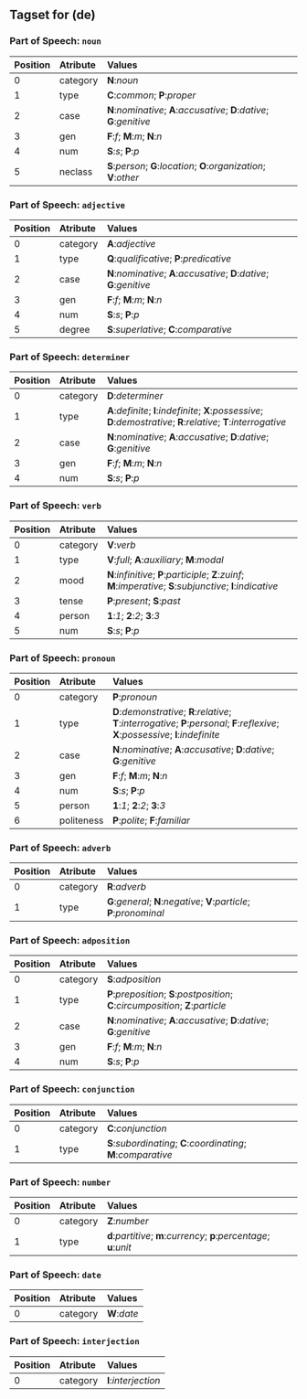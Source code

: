 ## Tagset for (de)


### Part of Speech: `noun`
| Position | Atribute | Values |
|:----     |:----     |:----   |
| 0        | category | **N**:_noun_ |
| 1 | type |   **C**:_common_;   **P**:_proper_|
| 2 | case |   **N**:_nominative_;   **A**:_accusative_;   **D**:_dative_;   **G**:_genitive_|
| 3 | gen |   **F**:_f_;   **M**:_m_;   **N**:_n_|
| 4 | num |   **S**:_s_;   **P**:_p_|
| 5 | neclass |   **S**:_person_;   **G**:_location_;   **O**:_organization_;   **V**:_other_|

### Part of Speech: `adjective`
| Position | Atribute | Values |
|:----     |:----     |:----   |
| 0        | category | **A**:_adjective_ |
| 1 | type |   **Q**:_qualificative_;   **P**:_predicative_|
| 2 | case |   **N**:_nominative_;   **A**:_accusative_;   **D**:_dative_;   **G**:_genitive_|
| 3 | gen |   **F**:_f_;   **M**:_m_;   **N**:_n_|
| 4 | num |   **S**:_s_;   **P**:_p_|
| 5 | degree |   **S**:_superlative_;   **C**:_comparative_|

### Part of Speech: `determiner`
| Position | Atribute | Values |
|:----     |:----     |:----   |
| 0        | category | **D**:_determiner_ |
| 1 | type |   **A**:_definite_;   **I**:_indefinite_;   **X**:_possessive_;   **D**:_demostrative_;   **R**:_relative_;   **T**:_interrogative_|
| 2 | case |   **N**:_nominative_;   **A**:_accusative_;   **D**:_dative_;   **G**:_genitive_|
| 3 | gen |   **F**:_f_;   **M**:_m_;   **N**:_n_|
| 4 | num |   **S**:_s_;   **P**:_p_|

### Part of Speech: `verb`
| Position | Atribute | Values |
|:----     |:----     |:----   |
| 0        | category | **V**:_verb_ |
| 1 | type |   **V**:_full_;   **A**:_auxiliary_;   **M**:_modal_|
| 2 | mood |   **N**:_infinitive_;   **P**:_participle_;   **Z**:_zuinf_;   **M**:_imperative_;   **S**:_subjunctive_;   **I**:_indicative_|
| 3 | tense |   **P**:_present_;   **S**:_past_|
| 4 | person |   **1**:_1_;   **2**:_2_;   **3**:_3_|
| 5 | num |   **S**:_s_;   **P**:_p_|

### Part of Speech: `pronoun`
| Position | Atribute | Values |
|:----     |:----     |:----   |
| 0        | category | **P**:_pronoun_ |
| 1 | type |   **D**:_demonstrative_;   **R**:_relative_;   **T**:_interrogative_;   **P**:_personal_;   **F**:_reflexive_;   **X**:_possessive_;   **I**:_indefinite_|
| 2 | case |   **N**:_nominative_;   **A**:_accusative_;   **D**:_dative_;   **G**:_genitive_|
| 3 | gen |   **F**:_f_;   **M**:_m_;   **N**:_n_|
| 4 | num |   **S**:_s_;   **P**:_p_|
| 5 | person |   **1**:_1_;   **2**:_2_;   **3**:_3_|
| 6 | politeness |   **P**:_polite_;   **F**:_familiar_|

### Part of Speech: `adverb`
| Position | Atribute | Values |
|:----     |:----     |:----   |
| 0        | category | **R**:_adverb_ |
| 1 | type |   **G**:_general_;   **N**:_negative_;   **V**:_particle_;   **P**:_pronominal_|

### Part of Speech: `adposition`
| Position | Atribute | Values |
|:----     |:----     |:----   |
| 0        | category | **S**:_adposition_ |
| 1 | type |   **P**:_preposition_;   **S**:_postposition_;   **C**:_circumposition_;   **Z**:_particle_|
| 2 | case |   **N**:_nominative_;   **A**:_accusative_;   **D**:_dative_;   **G**:_genitive_|
| 3 | gen |   **F**:_f_;   **M**:_m_;   **N**:_n_|
| 4 | num |   **S**:_s_;   **P**:_p_|

### Part of Speech: `conjunction`
| Position | Atribute | Values |
|:----     |:----     |:----   |
| 0        | category | **C**:_conjunction_ |
| 1 | type |   **S**:_subordinating_;   **C**:_coordinating_;   **M**:_comparative_|

### Part of Speech: `number`
| Position | Atribute | Values |
|:----     |:----     |:----   |
| 0        | category | **Z**:_number_ |
| 1 | type |   **d**:_partitive_;   **m**:_currency_;   **p**:_percentage_;   **u**:_unit_|

### Part of Speech: `date`
| Position | Atribute | Values |
|:----     |:----     |:----   |
| 0        | category | **W**:_date_ |

### Part of Speech: `interjection`
| Position | Atribute | Values |
|:----     |:----     |:----   |
| 0        | category | **I**:_interjection_ |
